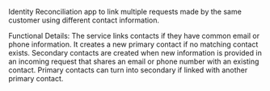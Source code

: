 
Identity Reconciliation app to link multiple requests made by the same customer using different contact information.

Functional Details:
The service links contacts if they have common email or phone information.
It creates a new primary contact if no matching contact exists.
Secondary contacts are created when new information is provided in an incoming request that shares an email or phone number with an existing contact.
Primary contacts can turn into secondary if linked with another primary contact.